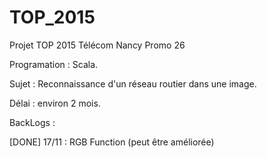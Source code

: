 # TOP_2015

Projet TOP 2015 Télécom Nancy Promo 26

Programation : Scala.

Sujet : Reconnaissance d'un réseau routier dans une image.

Délai : environ 2 mois.

BackLogs :

  [DONE] 17/11 : RGB Function (peut être améliorée)
  
  
